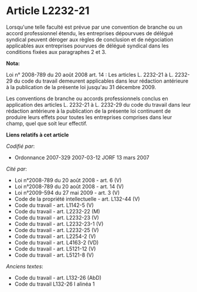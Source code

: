 # Article L2232-21

Lorsqu'une telle faculté est prévue par une convention de branche ou un accord professionnel étendu, les entreprises
dépourvues de délégué syndical peuvent déroger aux règles de conclusion et de négociation applicables aux entreprises
pourvues de délégué syndical dans les conditions fixées aux paragraphes 2 et 3.

**Nota:**

Loi n° 2008-789 du 20 août 2008 art. 14 :  Les articles L. 2232-21 à L. 2232-29 du code du travail demeurent applicables dans
leur rédaction antérieure à la publication de la présente loi jusqu'au 31 décembre 2009.

Les conventions de branche ou accords professionnels conclus en application des articles L. 2232-21 à L. 2232-29 du code du
travail dans leur rédaction antérieure à la publication de la présente loi continuent de produire leurs effets pour toutes
les entreprises comprises dans leur champ, quel que soit leur effectif.

**Liens relatifs à cet article**

_Codifié par_:

  - Ordonnance 2007-329 2007-03-12 JORF 13 mars 2007

_Cité par_:

  - Loi n°2008-789 du 20 août 2008 - art. 6 (V)
  - Loi n°2008-789 du 20 août 2008 - art. 14 (V)
  - Loi n°2009-594 du 27 mai 2009 - art. 3 (V)
  - Code de la propriété intellectuelle - art. L132-44 (V)
  - Code du travail - art. L1142-5 (V)
  - Code du travail - art. L2232-22 (M)
  - Code du travail - art. L2232-23 (V)
  - Code du travail - art. L2232-23-1 (V)
  - Code du travail - art. L2232-25 (V)
  - Code du travail - art. L2254-2 (V)
  - Code du travail - art. L4163-2 (VD)
  - Code du travail - art. L5121-12 (V)
  - Code du travail - art. L5121-8 (V)

_Anciens textes_:

  - Code du travail - art. L132-26 (AbD)
  - Code du travail L132-26 I alinéa 1
